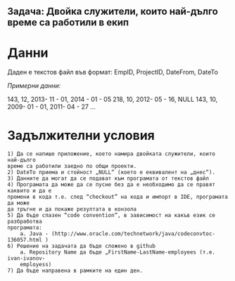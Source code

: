 ## Задача: Двойка служители, които най-дълго време са работили в екип

# Данни

Даден е текстов файл във формат:
EmpID, ProjectID, DateFrom, DateTo

_Примерни данни:_

143, 12, 2013- 11 - 01, 2014 - 01 - 05
218, 10, 2012- 05 - 16, NULL
143, 10, 2009- 01 - 01, 2011- 04 - 27
...

# Задължителни условия

```
1) Да се напише приложение, което намира двойката служители, които най-дълго
време са работили заедно по общи проекти.
2) DateTo приема и стойност „NULL“ (което е еквивалент на „днес“).
3) Данните да могат да се подават към програмата от текстов файл
4) Програмата да може да се пусне без да е необходимо да се правят каквито и да е
промени в кода т.е. след “checkout” на кода и импорт в IDE, програмата да може
да тръгне и да покаже резултата в конзола
5) Да бъде спазен “code convention”, в зависимост на какъв език се разбработва
програмата:
    a. Java - (http://www.oracle.com/technetwork/java/codeconvtoc-136057.html )
6) Решение на задачата да бъде сложено в github
    a. Repository Name да бъде „FirstName-LastName-employees (т.е. ivan-ivanov-
    employess)
7) Да бъде направена в рамките на един ден.
```

